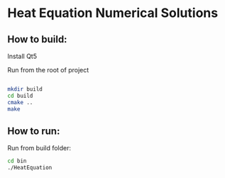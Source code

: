 # Heat Equation Numerical Solutions

## How to build:

Install Qt5

Run from the root of project


```bash

mkdir build  
cd build  
cmake ..
make  

```

## How to run:

Run from build folder:

```bash
cd bin  
./HeatEquation
```
